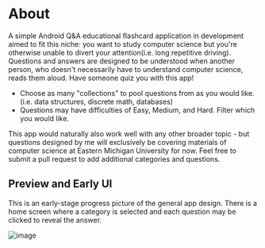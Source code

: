 # About
A simple Android Q&amp;A educational flashcard application in development aimed to fit this niche: you want to study computer science but you're otherwise unable to divert your attention(i.e. long repetitive driving). Questions and answers are designed to be understood when another person, who doesn't necessarily have to understand computer science, reads them aloud. Have someone quiz you with this app!

* Choose as many "collections" to pool questions from as you would like. (i.e. data structures, discrete math, databases)
* Questions may have difficulties of Easy, Medium, and Hard. Filter which you would like.

This app would naturally also work well with any other broader topic - but questions designed by me will exclusively be covering materials of computer science at Eastern Michigan University for now. Feel free to submit a pull request to add additional categories and questions.

## Preview and Early UI
This is an early-stage progress picture of the general app design. There is a home screen where a category is selected and each question may be clicked to reveal the answer.

![image](https://user-images.githubusercontent.com/77797048/131609190-d60a45c7-951b-4866-b26f-c47df187ed85.png)

